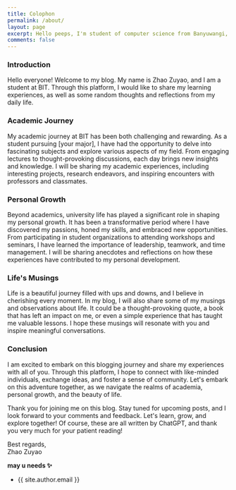 ```yaml
---
title: Colophon
permalink: /about/
layout: page
excerpt: Hello peeps, I'm student of computer science from Banyuwangi, living in Jogjakarta. This blog for documentation about my programming journey, running on jekyll, hosting on netlify and using my own simple theme.
comments: false
---
```


### Introduction
Hello everyone! Welcome to my blog. My name is Zhao Zuyao, and I am a student at BIT. Through this platform, I would like to share my learning experiences, as well as some random thoughts and reflections from my daily life.

### Academic Journey
My academic journey at BIT has been both challenging and rewarding. As a student pursuing [your major], I have had the opportunity to delve into fascinating subjects and explore various aspects of my field. From engaging lectures to thought-provoking discussions, each day brings new insights and knowledge. I will be sharing my academic experiences, including interesting projects, research endeavors, and inspiring encounters with professors and classmates.

### Personal Growth
Beyond academics, university life has played a significant role in shaping my personal growth. It has been a transformative period where I have discovered my passions, honed my skills, and embraced new opportunities. From participating in student organizations to attending workshops and seminars, I have learned the importance of leadership, teamwork, and time management. I will be sharing anecdotes and reflections on how these experiences have contributed to my personal development.

### Life's Musings
Life is a beautiful journey filled with ups and downs, and I believe in cherishing every moment. In my blog, I will also share some of my musings and observations about life. It could be a thought-provoking quote, a book that has left an impact on me, or even a simple experience that has taught me valuable lessons. I hope these musings will resonate with you and inspire meaningful conversations.

### Conclusion
I am excited to embark on this blogging journey and share my experiences with all of you. Through this platform, I hope to connect with like-minded individuals, exchange ideas, and foster a sense of community. Let's embark on this adventure together, as we navigate the realms of academia, personal growth, and the beauty of life.

Thank you for joining me on this blog. Stay tuned for upcoming posts, and I look forward to your comments and feedback. Let's learn, grow, and explore together! Of course, these are all written by ChatGPT, and thank you very much for your patient reading!

Best regards,   
Zhao Zuyao

**may u needs ✨**

- {{ site.author.email }}

